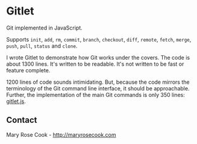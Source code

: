 # Gitlet

Git implemented in JavaScript.

Supports `init`, `add`, `rm`, `commit`, `branch`, `checkout`, `diff`, `remote`, `fetch`, `merge`, `push`, `pull`, `status` and `clone`.

I wrote Gitlet to demonstrate how Git works under the covers.  The code is about 1300 lines.  It's written to be readable.  It's not written to be fast or feature complete.

1200 lines of code sounds intimidating.  But, because the code mirrors the terminology of the Git command line interface, it should be approachable.  Further, the implementation of the main Git commands is only 350 lines: [gitlet.js](src/gitlet.js).

## Contact

Mary Rose Cook - http://maryrosecook.com
